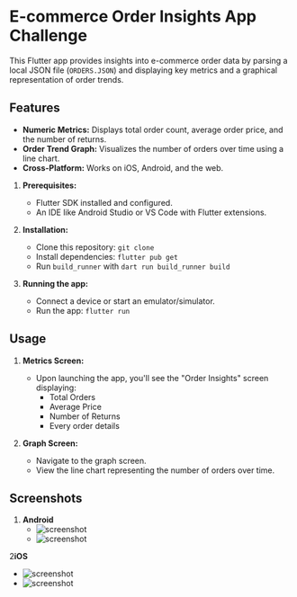 # E-commerce Order Insights App Challenge

This Flutter app provides insights into e-commerce order data by parsing a local JSON
file (`ORDERS.JSON`) and displaying key metrics and a graphical representation of order trends.

## Features

* **Numeric Metrics:** Displays total order count, average order price, and the number of returns.
* **Order Trend Graph:** Visualizes the number of orders over time using a line chart.
* **Cross-Platform:** Works on iOS, Android, and the web.

1. **Prerequisites:**
    * Flutter SDK installed and configured.
    * An IDE like Android Studio or VS Code with Flutter extensions.

2. **Installation:**
    * Clone this repository: `git clone`
    * Install dependencies: `flutter pub get`
    * Run `build_runner` with `dart run build_runner build`

3. **Running the app:**
    * Connect a device or start an emulator/simulator.
    * Run the app: `flutter run`

## Usage

1. **Metrics Screen:**
    * Upon launching the app, you'll see the "Order Insights" screen displaying:
        * Total Orders
        * Average Price
        * Number of Returns
        * Every order details

2. **Graph Screen:**
    * Navigate to the graph screen.
    * View the line chart representing the number of orders over time.

## Screenshots

1. **Android**
   - ![screenshot](assets/screenshots/android/1.png) 
   - ![screenshot](assets/screenshots/android/2.png) 

2**iOS**
   - ![screenshot](assets/screenshots/ios/1.png) 
   - ![screenshot](assets/screenshots/ios/2.png) 
